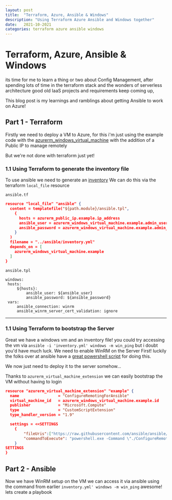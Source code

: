 ```yaml
---
layout: post
title:  "Terraform, Azure, Ansible & Windows"
description: "Using Terraform Azure Ansible and Windows together"
date:   2021-10-2021
categories: terraform azure ansible windows
---
```


# Terraform, Azure, Ansible & Windows 

its time for me to learn a thing or two about Config Management, after spending lots of time in the terraform stack and the wonders of serverless architecture good old IaaS projects and requirements keep coming up,

This blog post is my learnings and ramblings about getting Ansible to work on Azure!

## Part 1 - Terraform
Firstly we need to deploy a VM to Azure, for this i'm just using the example code with the [azurerm_windows_virtual_machine](https://registry.terraform.io/providers/hashicorp/azurerm/latest/docs/resources/windows_virtual_machine) with the addition of a Public IP to manage remotely

But we're not done with terraform just yet! 

### 1.1 Using Terraform to generate the inventory file
To use ansible we need to generate an [inventory](https://docs.ansible.com/ansible/latest/user_guide/intro_inventory.html) We can do this via the terraform `local_file` resource 

`ansible.tf`
```json
resource "local_file" "ansible" {
  content = templatefile("${path.module}/ansible.tpl",
    {
      hosts = azurerm_public_ip.example.ip_address
      ansible_user = azurerm_windows_virtual_machine.example.admin_username
      ansible_password = azurerm_windows_virtual_machine.example.admin_password
    }
  )
  filename = "../ansible/inventory.yml"
  depends_on = [
    azurerm_windows_virtual_machine.example
  ]
}
```

`ansible.tpl`
```
windows:
 hosts:
     ${hosts}:
         ansible_user: ${ansible_user}
         ansible_password: ${ansible_password}
 vars:
     ansible_connection: winrm
     ansible_winrm_server_cert_validation: ignore
```
---
### 1.1 Using Terraform to bootstrap the Server
Great we have a windows vm and an inventory file! you could try accessing the vm via `ansible -i 'inventory.yml' windows -m win_ping` but i doubt you'd have much luck. We need to enable WinRM on the Server First! luckily the folks over at ansible have a [great powershell script](https://docs.ansible.com/ansible/latest/user_guide/windows_setup.html#winrm-setup) for doing this.

We now just need to deploy it to the server somehow...

Thanks to `azurerm_virtual_machine_extension` we can easily bootstrap the VM without having to login 

```json
resource "azurerm_virtual_machine_extension" "example" {
  name                 = "ConfigureRemotingForAnsible"
  virtual_machine_id   = azurerm_windows_virtual_machine.example.id
  publisher            = "Microsoft.Compute"
  type                 = "CustomScriptExtension"
  type_handler_version = "1.9"

  settings = <<SETTINGS
    {
        "fileUris":["https://raw.githubusercontent.com/ansible/ansible/devel/examples/scripts/ConfigureRemotingForAnsible.ps1"],
        "commandToExecute": "powershell.exe -Command \"./ConfigureRemotingForAnsible.ps1; exit 0;\""
    }
SETTINGS
}
```
## Part 2 - Ansible
Now we have WinRM setup on the VM we can access it via ansible using the command from earlier 
`inventory.yml' windows -m win_ping` awesome! lets create a playbook
